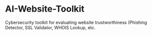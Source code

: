 # AI-Website-Toolkit
Cybersecurity toolkit for evaluating website trustworthiness (Phishing Detector, SSL Validator, WHOIS Lookup, etc.
